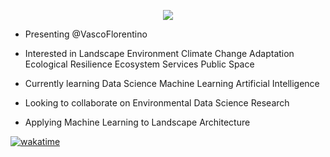 <p align="center">
 <img src="https://user-images.githubusercontent.com/114393944/222590931-cebb7abd-d2e1-4dfe-b97a-fc00de183df2.png" />
</p>

- Presenting @VascoFlorentino
- Interested in Landscape Environment Climate Change Adaptation Ecological Resilience Ecosystem Services Public Space
- Currently learning Data Science Machine Learning Artificial Intelligence
- Looking to collaborate on Environmental Data Science Research

- Applying Machine Learning to Landscape Architecture

[![wakatime](https://wakatime.com/badge/user/e9e639aa-15df-4ef4-af22-3895495e4165.svg?style=for-the-badge)](https://wakatime.com/@e9e639aa-15df-4ef4-af22-3895495e4165) 
